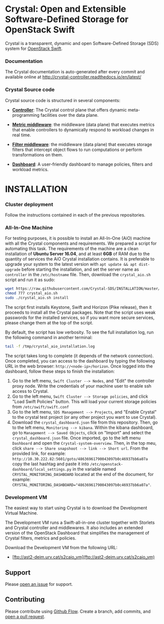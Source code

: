 #  Crystal: Open and Extensible Software-Defined Storage for OpenStack Swift

Crystal is a transparent, dynamic and open Software-Defined Storage (SDS) system for [OpenStack Swift](http://swift.openstack.org). 

### Documentation

The Crystal documentation is auto-generated after every commit and available online at http://crystal-controller.readthedocs.io/en/latest/

### Crystal Source code

Crystal source code is structured in several components:

* **[Controller](https://github.com/Crystal-SDS/controller)**: The Crystal control plane that offers dynamic meta-programming facilities over the data plane.

* **[Metric middleware](https://github.com/Crystal-SDS/metric-middleware)**: the middleware (data plane) that executes metrics that enable controllers to dynamically respond to workload changes in real time.

* **[Filter middleware](https://github.com/Crystal-SDS/filter-middleware)**: the middleware (data plane) that executes storage filters that intercept object flows to run computations or perform transformations on them.

* **[Dashboard](https://github.com/Crystal-SDS/dashboard)**: A user-friendly dashboard to manage policies, filters and workload metrics.


# INSTALLATION

### Cluster deployment

Follow the instructions contained in each of the previous repositories.

### All-In-One Machine

For testing purposes, it is possible to install an All-In-One (AiO) machine with all the Crystal components and requirements.
We prepared a script for automating this task. The requirements of the machine are a clean installation of **Ubuntu Server 16.04**, and at least **6GB** of RAM due to the quantity of services the AiO Crystal installation contains. It is preferable to upgrade your system to the latest version with `apt update && apt dist-upgrade` before starting the installation, and set the server name as `controller` in the `/etc/hostname` file. Then, download the `crystal_aio.sh` script and run it as sudo:

```bash
wget https://raw.githubusercontent.com/Crystal-SDS/INSTALLATION/master/crystal_aio.sh
chmod 777 crystal_aio.sh
sudo ./crystal_aio.sh install
```

The script first installs Keystone, Swift and Horizon (Pike release), then it proceeds to install all the Crystal packages. Note that the script uses weak passwords for the installed services, so if you want more secure services, please change them at the top of the script.

By default, the script has low verbosity. To see the full installation log, run the following command in another terminal:

```bash
tail -f /tmp/crystal_aio_installation.log
```

The script takes long to complete (it depends of the network connection). Once completed, you can access to the dashboard by typing the following URL in the web browser: `http://<node-ip>/horizon`. Once logged into the dashboard, follow these steps to finish the installation:
1. Go to the left menu, `Swift Cluster --> Nodes`, and "Edit" the controller proxy node. Write the credentials of your machine user to enable ssh access to Crystal.
2. Go to the left menu, `Swift Cluster --> Storage policies`, and click "Load Swift Policies" button. This will load your current storage policies from `/etc/swift/swift.conf`
3. Go to the left menu, `SDS Management --> Projects`, and "Enable Crystal" to the crystal test project (or any other project you want to use Crystal).
4. Download the `crystal_dashboard.json` file from this repository. Then, go to the left menu, `Monitoring --> kibana`. Within the kibana dashboard, go to `Management --> Saved Objects`, click on "Import" and select the `crystal_dashboard.json` file. Once imported, go to the left menu `Dashboard` and open the `Crystal-system-overview`. Then, in the top meu, click `share --> Share snapshoot --> link --> Short url`. From the provided link, for example: `http://10.30.222.82:5601/goto/48636961790043097b0c46937bb6a07a` copy the last hashtag and paste it into `/etc/openstack-dashboard/local_settings.py` in the variable named `CRYSTAL_MONITORING_DASHBOARD` located at the end of the document, for example: `CRYSTAL_MONITORING_DASHBOARD="48636961790043097b0c46937bb6a07a"`.


### Development VM

The easiest way to start using Crystal is to download the Development Virtual Machine.

The Development VM runs a Swift-all-in-one cluster together with Storlets and Crystal controller and middlewares.
It also includes an extended version of the OpenStack Dashboard that simplifies the management of Crystal filters, metrics and policies.

Download the Development VM from the following URL:

* [ftp://ast2-deim.urv.cat/s2caio_vm](ftp://ast2-deim.urv.cat/s2caio_vm) 

## Support

Please [open an issue](https://github.com/Crystal-SDS/INSTALLATION/issues/new) for support.

## Contributing

Please contribute using [Github Flow](https://guides.github.com/introduction/flow/). Create a branch, add commits, and [open a pull request](https://github.com/Crystal-SDS/INSTALLATION/compare/).
